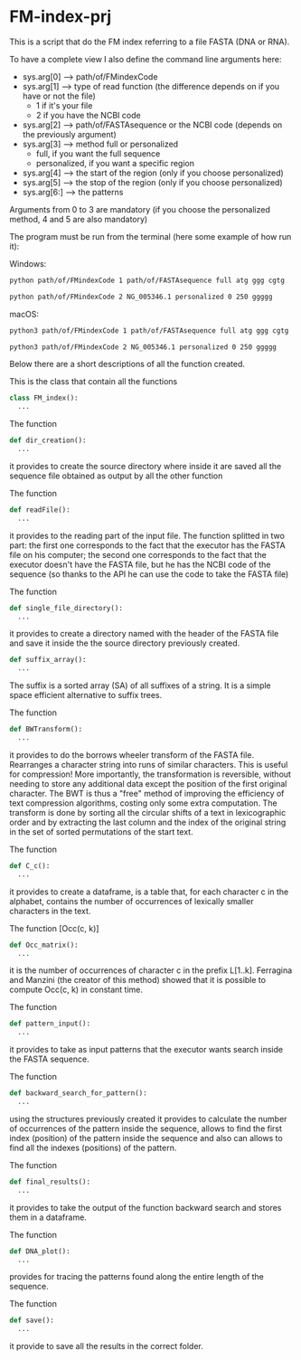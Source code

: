 # FM-index-prj

This is a script that do the FM index referring to a file FASTA (DNA or RNA).

To have a complete view I also define the command line arguments here:

- sys.arg[0] --> path/of/FMindexCode
- sys.arg[1] --> type of read function (the difference depends on if you have or not the file)
  - 1 if it's your file
  - 2 if you have the NCBI code
- sys.arg[2] --> path/of/FASTAsequence or the NCBI code (depends on the previously argument)
- sys.arg[3] --> method full or personalized 
  - full, if you want the full sequence
  - personalized, if you want a specific region
- sys.arg[4] --> the start of the region (only if you choose personalized)
- sys.arg[5] --> the stop of the region (only if you choose personalized)
- sys.arg[6:] --> the patterns

Arguments from 0 to 3 are mandatory (if you choose the personalized method, 4 and 5 are also mandatory)

The program must be run from the terminal (here some example of how run it):

Windows:
```bash
python path/of/FMindexCode 1 path/of/FASTAsequence full atg ggg cgtg

python path/of/FMindexCode 2 NG_005346.1 personalized 0 250 ggggg
```

macOS:

```bash
python3 path/of/FMindexCode 1 path/of/FASTAsequence full atg ggg cgtg

python3 path/of/FMindexCode 2 NG_005346.1 personalized 0 250 ggggg
```

Below there are a short descriptions of all the function created.

This is the class that contain all the functions
```py
class FM_index():
  ...
```

The function 
```py
def dir_creation():
  ...
```
it provides to create the source directory where inside it are saved all the sequence file obtained as output by all the other function

The function 
```py
def readFile():
  ...
```
it provides to the reading part of the input file. The function splitted in two part: the first one corresponds to the fact that the executor has the FASTA file on his computer; the second one corresponds to the fact that the executor doesn't have the FASTA file, but he has the NCBI code of the sequence (so thanks to the API he can use the code to take the FASTA file)

The function 
```py
def single_file_directory():
  ...
```
it provides to create a directory named with the header of the FASTA file and save it inside the the source directory previously created.

```py
def suffix_array():
  ...
```
The suffix is a sorted array (SA) of all suffixes of a string. It is a simple space efficient alternative to suffix trees.

The function
```py
def BWTransform():
  ...
```
it provides to do the borrows wheeler transform of the FASTA file. Rearranges a character string into runs of similar characters. This is useful for compression! More importantly, the transformation is reversible, without needing to store any additional data except the position of the first original character. The BWT is thus a "free" method of improving the efficiency of text compression algorithms, costing only some extra computation.
The transform is done by sorting all the circular shifts of a text in lexicographic order and by extracting the last column and the index of the original string in the set of sorted permutations of the start text.

The function
```py
def C_c():
  ...
```
it provides to create a dataframe, is a table that, for each character c in the alphabet, contains the number of occurrences of lexically smaller characters in the text.

The function [Occ(c, k)]
```py
def Occ_matrix():
  ...
```
it is the number of occurrences of character c in the prefix L[1..k]. Ferragina and Manzini (the creator of this method) showed that it is possible to compute Occ(c, k) in constant time.

The function 
```py
def pattern_input():
  ...
```
it provides to take as input patterns that the executor wants search inside the FASTA sequence.

The function
```py
def backward_search_for_pattern():
  ...
```
using the structures previously created it provides to calculate the number of occurrences of the pattern inside the sequence, allows to find the first index (position) of the pattern inside the sequence and also can allows to find all the indexes (positions) of the pattern.

The function
```py
def final_results():
  ...
```
it provides to take the output of the function backward search and stores them in a dataframe.

The function
```py
def DNA_plot():
  ...
```
provides for tracing the patterns found along the entire length of the sequence.

The function
```py
def save():
  ...
```
it provide to save all the results in the correct folder.